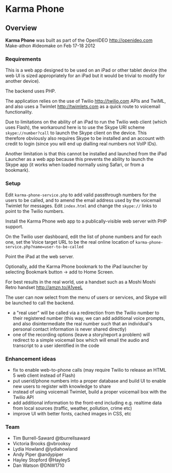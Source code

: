# Karma Phone

## Overview

**Karma Phone** was built as part of the OpenIDEO <http://openideo.com> Make-athon #ideomake on Feb 17-18 2012

### Requirements

This is a web app designed to be used on an iPad or other tablet device (the web UI is sized appropriately for an iPad but it would be trivial to modify for another device). 

The backend uses PHP.

The application relies on the use of Twilio <http://twilio.com> APIs and TwiML, and also uses a Twimlet <http://twimlets.com> as a quick route to voicemail functionality.

Due to limitations on the ability of an iPad to run the Twilio web client (which uses Flash), the workaround here is to use the Skype URI scheme `skype://number?call` to launch the Skype client on the device. This therefore obviously also requires Skype to be installed and an account with credit to login (since you will end up dialling real numbers not VoIP IDs).

Another limitation is that this cannot be installed and launched from the iPad Launcher as a web app because this prevents the ability to launch the Skype app (it works when loaded normally using Safari, or from a bookmark).

### Setup

Edit `karma-phone-service.php` to add valid passthrough numbers for the users to be called, and to amend the email address used by the voicemail Twimlet for messages. Edit `index.html` and change the `skype://` links to point to the Twilio numbers.

Install the Karma Phone web app to a publically-visible web server with PHP support.

On the Twilio user dashboard, edit the list of phone numbers and for each one, set the Voice target URL to be the real online location of `karma-phone-service.php?name=user-to-be-called`

Point the iPad at the web server.

Optionally, add the Karma Phone bookmark to the iPad launcher by selecting Bookmark button -> add to Home Screen.

For best results in the real world, use a handset such as a Moshi Moshi Retro handset <http://amzn.to/A1yeeL>

The user can now select from the menu of users or services, and Skype will be launched to call the backend.

* a "real user" will be called via a redirection from the Twilio number to their registered number (this way, we can add additional voice prompts, and also disintermediate the real number such that an individual's personal contact information is never shared directly)
* one of the recording options (leave a story/report a problem) will redirect to a simple voicemail box which will email the audio and transcript to a user identified in the code

### Enhancement ideas

* fix to enable web-to-phone calls (may require Twilio to release an HTML 5 web client instead of Flash)
* put userid/phone numbers into a proper database and build UI to enable new users to register with knowledge to share
* instead of using voicemail Twimlet, build a proper voicemail box with the Twilio API
* add additional information to the front-end including e.g. realtime data from local sources (traffic, weather, pollution, crime etc)
* improve UI with better fonts, cached images in CSS, etc

### Team

* Tim Burrell-Saward @tburrellsaward
* Victoria Brooks @vbrooksy
* Lydia Howland @lydiahowland
* Andy Piper @andypiper
* Hayley Stopford @HayleyS
* Dan Watson @DNW1710
